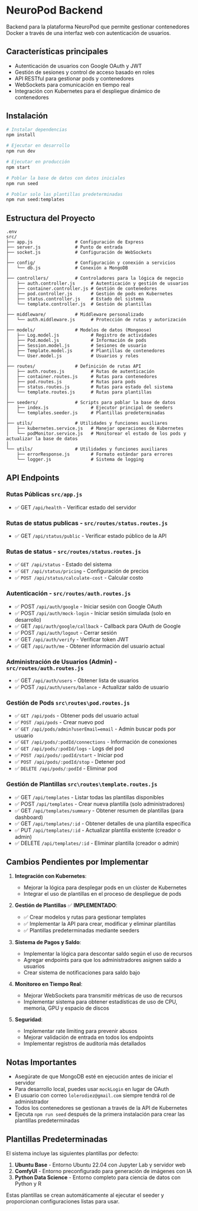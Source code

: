 # NeuroPod Backend

Backend para la plataforma NeuroPod que permite gestionar contenedores Docker a través de una interfaz web con autenticación de usuarios.

## Características principales

- Autenticación de usuarios con Google OAuth y JWT
- Gestión de sesiones y control de acceso basado en roles
- API RESTful para gestionar pods y contenedores
- WebSockets para comunicación en tiempo real
- Integración con Kubernetes para el despliegue dinámico de contenedores

## Instalación

```bash
# Instalar dependencias
npm install

# Ejecutar en desarrollo
npm run dev

# Ejecutar en producción
npm start

# Poblar la base de datos con datos iniciales
npm run seed

# Poblar solo las plantillas predeterminadas
npm run seed:templates
```

## Estructura del Proyecto

```
.env
src/
├── app.js                # Configuración de Express
├── server.js             # Punto de entrada
├── socket.js             # Configuración de WebSockets
│
├── config/               # Configuración y conexión a servicios
│   └── db.js             # Conexión a MongoDB
│
├── controllers/          # Controladores para la lógica de negocio
│   ├── auth.controller.js      # Autenticación y gestión de usuarios
│   ├── container.controller.js # Gestión de contenedores
│   ├── pod.controller.js       # Gestión de pods en Kubernetes
│   ├── status.controller.js    # Estado del sistema
│   └── template.controller.js  # Gestión de plantillas
│
├── middleware/           # Middleware personalizado
│   └── auth.middleware.js      # Protección de rutas y autorización
│
├── models/               # Modelos de datos (Mongoose)
│   ├── Log.model.js            # Registro de actividades
│   ├── Pod.model.js            # Información de pods
│   ├── Session.model.js        # Sesiones de usuario
│   ├── Template.model.js       # Plantillas de contenedores
│   └── User.model.js           # Usuarios y roles
│
├── routes/               # Definición de rutas API
│   ├── auth.routes.js          # Rutas de autenticación
│   ├── container.routes.js     # Rutas para contenedores
│   ├── pod.routes.js           # Rutas para pods
│   ├── status.routes.js        # Rutas para estado del sistema
│   └── template.routes.js      # Rutas para plantillas
│
├── seeders/              # Scripts para poblar la base de datos
│   ├── index.js                # Ejecutor principal de seeders
│   └── templates.seeder.js     # Plantillas predeterminadas
│
├── utils/                # Utilidades y funciones auxiliares
│   ├── kubernetes.service.js   # Manejar operaciones de Kubernetes
│   └── podMonitor.service.js   # Monitorear el estado de los pods y actualizar la base de datos
│
└── utils/                # Utilidades y funciones auxiliares
    ├── errorResponse.js        # Formato estándar para errores
    └── logger.js               # Sistema de logging

```

## API Endpoints

### Rutas Públicas `src/app.js`

- ✅ GET `/api/health` - Verificar estado del servidor

### Rutas de status publicas - `src/routes/status.routes.js`

- ✅ GET `/api/status/public` - Verificar estado público de la API

### Rutas de status - `src/routes/status.routes.js`

- ✅ `GET /api/status` - Estado del sistema
- ✅ `GET /api/status/pricing` - Configuración de precios
- ✅ `POST /api/status/calculate-cost` - Calcular costo

### Autenticación - `src/routes/auth.routes.js`

- ✅ POST `/api/auth/google` - Iniciar sesión con Google OAuth
- ✅ POST `/api/auth/mock-login` - Iniciar sesión simulada (solo en desarrollo)
- ✅ GET `/api/auth/google/callback` - Callback para OAuth de Google
- ✅ POST `/api/auth/logout` - Cerrar sesión
- ✅ GET `/api/auth/verify` - Verificar token JWT
- ✅ GET `/api/auth/me` - Obtener información del usuario actual

### Administración de Usuarios (Admin) - `src/routes/auth.routes.js`

- ✅ GET `/api/auth/users` - Obtener lista de usuarios
- ✅ POST `/api/auth/users/balance` - Actualizar saldo de usuario

### Gestión de Pods `src\routes\pod.routes.js`

- ✅ `GET /api/pods` - Obtener pods del usuario actual
- ✅ `POST /api/pods` - Crear nuevo pod
- ✅ `GET /api/pods/admin?userEmail=email` - Admin buscar pods por usuario  
- ✅ `GET /api/pods/:podId/connections` - Información de conexiones
- ✅ `GET /api/pods/:podId/logs` - Logs del pod
- ✅ `POST /api/pods/:podId/start` - Iniciar pod
- ✅ `POST /api/pods/:podId/stop` - Detener pod  
- ✅ `DELETE /api/pods/:podId` - Eliminar pod

### Gestión de Plantillas `src\routes\template.routes.js`

- ✅ GET `/api/templates` - Listar todas las plantillas disponibles
- ✅ POST `/api/templates` - Crear nueva plantilla (solo administradores)
- ✅ GET `/api/templates/summary` - Obtener resumen de plantillas (para dashboard)
- ✅ GET `/api/templates/:id` - Obtener detalles de una plantilla específica
- ✅ PUT `/api/templates/:id` - Actualizar plantilla existente (creador o admin)
- ✅ DELETE `/api/templates/:id` - Eliminar plantilla (creador o admin)

## Cambios Pendientes por Implementar

1. **Integración con Kubernetes**:
   - Mejorar la lógica para desplegar pods en un clúster de Kubernetes
   - Integrar el uso de plantillas en el proceso de despliegue de pods

2. **Gestión de Plantillas** ✅ **IMPLEMENTADO**:
   - ✅ Crear modelos y rutas para gestionar templates
   - ✅ Implementar la API para crear, modificar y eliminar plantillas
   - ✅ Plantillas predeterminadas mediante seeders

3. **Sistema de Pagos y Saldo**:
   - Implementar la lógica para descontar saldo según el uso de recursos
   - Agregar endpoints para que los administradores asignen saldo a usuarios
   - Crear sistema de notificaciones para saldo bajo

4. **Monitoreo en Tiempo Real**:
   - Mejorar WebSockets para transmitir métricas de uso de recursos
   - Implementar sistema para obtener estadísticas de uso de CPU, memoria, GPU y espacio de discos

5. **Seguridad**:
   - Implementar rate limiting para prevenir abusos
   - Mejorar validación de entrada en todos los endpoints
   - Implementar registros de auditoría más detallados

## Notas Importantes

- Asegúrate de que MongoDB esté en ejecución antes de iniciar el servidor
- Para desarrollo local, puedes usar `mockLogin` en lugar de OAuth
- El usuario con correo `lolerodiez@gmail.com` siempre tendrá rol de administrador
- Todos los contenedores se gestionan a través de la API de Kubernetes
- Ejecuta `npm run seed` después de la primera instalación para crear las plantillas predeterminadas

## Plantillas Predeterminadas

El sistema incluye las siguientes plantillas por defecto:

1. **Ubuntu Base** - Entorno Ubuntu 22.04 con Jupyter Lab y servidor web
2. **ComfyUI** - Entorno preconfigurado para generación de imágenes con IA
3. **Python Data Science** - Entorno completo para ciencia de datos con Python y R

Estas plantillas se crean automáticamente al ejecutar el seeder y proporcionan configuraciones listas para usar.
